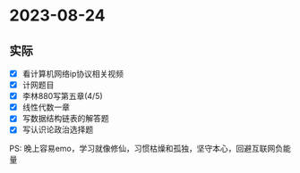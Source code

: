 # 2023-08-24

## 实际
- [x] 看计算机网络ip协议相关视频
- [x] 计网题目
- [x] 李林880写第五章(4/5)
- [x] 线性代数一章
- [x] 写数据结构链表的解答题
- [x] 写认识论政治选择题

PS: 晚上容易emo，学习就像修仙，习惯枯燥和孤独，坚守本心，回避互联网负能量

